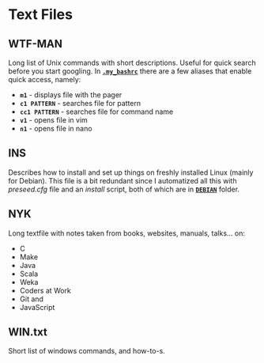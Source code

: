 Text Files
==========

WTF-MAN
-------
Long list of Unix commands with short descriptions. Useful for quick search before you start googling. In [**`.my_bashrc`**](/conf-files/linux/bash/.my_bashrc) there are a few aliases that enable quick access, namely:
* **`m1`** - displays file with the pager
* **`c1 PATTERN`** - searches file for pattern
* **`cc1 PATTERN`** - searches file for command name
* **`v1`** - opens file in vim
* **`n1`** - opens file in nano

INS
---
Describes how to install and set up things on freshly installed Linux (mainly for Debian). This file is a bit redundant since I automatized all this with *preseed.cfg* file and an *install* script, both of which are in [**`DEBIAN`**](/conf-files/debian ) folder.

NYK
---
Long textfile with notes taken from books, websites, manuals, talks... on:
* C
* Make
* Java
* Scala
* Weka
* Coders at Work
* Git and
* JavaScript

WIN.txt
-------
Short list of windows commands, and how-to-s.
